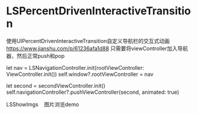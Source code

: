 # LSPercentDrivenInteractiveTransition
 使用UIPercentDrivenInteractiveTransition自定义导航栏的交互式动画
https://www.jianshu.com/p/61236afa1d88
只需要将viewController加入导航器，然后正常push和pop


let nav = LSNavigationController.init(rootViewController: ViewController.init())
self.window?.rootViewController = nav
        
        
 let second = secondViewController.init()
 self.navigationController?.pushViewController(second, animated: true)

LSShowImgs    图片浏览demo
